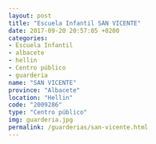 ```yaml
---
layout: post
title: "Escuela Infantil SAN VICENTE"
date: 2017-09-20 20:57:05 +0200
categories:
- Escuela Infantil
- albacete
- hellin
- Centro público
- guarderia
name: "SAN VICENTE"
province: "Albacete"
location: "Hellin"
code: "2009286"
type: "Centro público"
img: guarderia.jpg
permalink: /guarderias/san-vicente.html
---
```


